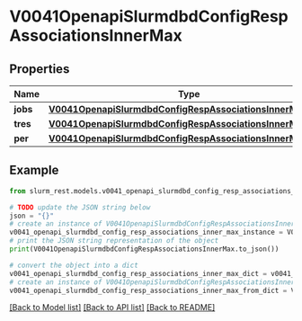 # V0041OpenapiSlurmdbdConfigRespAssociationsInnerMax


## Properties

Name | Type | Description | Notes
------------ | ------------- | ------------- | -------------
**jobs** | [**V0041OpenapiSlurmdbdConfigRespAssociationsInnerMaxJobs**](V0041OpenapiSlurmdbdConfigRespAssociationsInnerMaxJobs.md) |  | [optional] 
**tres** | [**V0041OpenapiSlurmdbdConfigRespAssociationsInnerMaxTres**](V0041OpenapiSlurmdbdConfigRespAssociationsInnerMaxTres.md) |  | [optional] 
**per** | [**V0041OpenapiSlurmdbdConfigRespAssociationsInnerMaxPer**](V0041OpenapiSlurmdbdConfigRespAssociationsInnerMaxPer.md) |  | [optional] 

## Example

```python
from slurm_rest.models.v0041_openapi_slurmdbd_config_resp_associations_inner_max import V0041OpenapiSlurmdbdConfigRespAssociationsInnerMax

# TODO update the JSON string below
json = "{}"
# create an instance of V0041OpenapiSlurmdbdConfigRespAssociationsInnerMax from a JSON string
v0041_openapi_slurmdbd_config_resp_associations_inner_max_instance = V0041OpenapiSlurmdbdConfigRespAssociationsInnerMax.from_json(json)
# print the JSON string representation of the object
print(V0041OpenapiSlurmdbdConfigRespAssociationsInnerMax.to_json())

# convert the object into a dict
v0041_openapi_slurmdbd_config_resp_associations_inner_max_dict = v0041_openapi_slurmdbd_config_resp_associations_inner_max_instance.to_dict()
# create an instance of V0041OpenapiSlurmdbdConfigRespAssociationsInnerMax from a dict
v0041_openapi_slurmdbd_config_resp_associations_inner_max_from_dict = V0041OpenapiSlurmdbdConfigRespAssociationsInnerMax.from_dict(v0041_openapi_slurmdbd_config_resp_associations_inner_max_dict)
```
[[Back to Model list]](../README.md#documentation-for-models) [[Back to API list]](../README.md#documentation-for-api-endpoints) [[Back to README]](../README.md)


